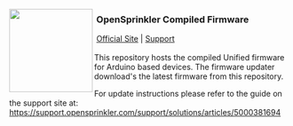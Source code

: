 <img align="left" height="150" src="http://albahra.com/opensprinkler/icon-new.png"><h3>&nbsp;OpenSprinkler Compiled Firmware</h3>
&nbsp;[Official Site][official] | [Support][help]  
<br>
This repository hosts the compiled Unified firmware for Arduino based devices. The firmware updater download's the latest firmware from this repository.

For update instructions please refer to the guide on the support site at: https://support.opensprinkler.com/support/solutions/articles/5000381694

[official]: https://opensprinkler.com
[help]: http://support.opensprinkler.com
